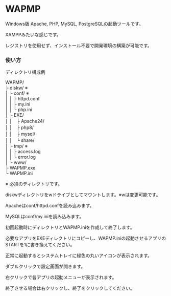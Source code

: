 # WAPMP

Windows版 Apache, PHP, MySQL, PostgreSQLの起動ツールです。

XAMPPみたいな感じです。

レジストリを使用せず、インストール不要で開発環境の構築が可能です。



### 使い方

ディレクトリ構成例

WAPMP/  
 ├ diskw/ ※  
 │ ├ conf/ ※  
 │ │ ├ httpd.conf  
 │ │ ├ my.ini  
 │ │ └ php.ini  
 │ ├ EXE/  
 │ │　├ Apache24/  
 │ │　├ php8/  
 │ │　├ mysql/  
 │ │　└ share/  
 │ ├ tmp/ ※  
 │ │ ├ access.log  
 │ │ └ error.log  
 │ └ www/  
 ├ WAPMP.exe  
 └ WAPMP.ini  
  
※ 必須のディレクトリです。

diskwディレクトリをwドライブとしてマウントします。※wは変更可能です。

Apacheはconf/httpd.confを読み込みます。

MySQLはconf/my.iniを読み込みます。

初回起動時にディレクトリとWAPMP.iniを作成して終了します。

必要なアプリをEXEディレクトリにコピーし、WAPMP.iniの起動させるアプリのSTARTを1に書き換えてください。

正常に起動するとシステムトレイに緑色の丸いアイコンが表示されます。

ダブルクリックで設定画面が開きます。

右クリックで各アプリの起動メニューが表示されます。

終了させる場合は右クリックし、終了をクリックしてください。